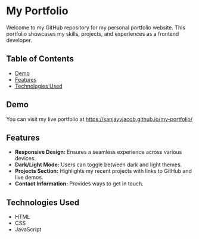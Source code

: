 # My Portfolio

Welcome to my GitHub repository for my personal portfolio website. This portfolio showcases my skills, projects, and experiences as a frontend developer.

## Table of Contents

- [Demo](#demo)
- [Features](#features)
- [Technologies Used](#technologies-used)

## Demo

You can visit my live portfolio at https://sanjayvjacob.github.io/my-portfolio/

## Features

- **Responsive Design:** Ensures a seamless experience across various devices.
- **Dark/Light Mode:** Users can toggle between dark and light themes.
- **Projects Section:** Highlights my recent projects with links to GitHub and live demos.
- **Contact Information:** Provides ways to get in touch.

## Technologies Used

- HTML
- CSS
- JavaScript
